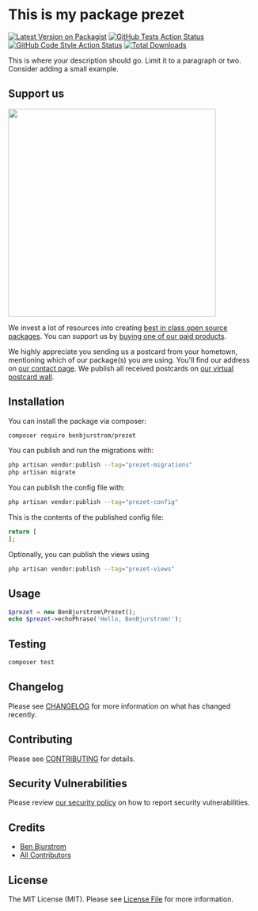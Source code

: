 # This is my package prezet

[![Latest Version on Packagist](https://img.shields.io/packagist/v/benbjurstrom/prezet.svg?style=flat-square)](https://packagist.org/packages/benbjurstrom/prezet)
[![GitHub Tests Action Status](https://img.shields.io/github/actions/workflow/status/benbjurstrom/prezet/run-tests.yml?branch=main&label=tests&style=flat-square)](https://github.com/benbjurstrom/prezet/actions?query=workflow%3Arun-tests+branch%3Amain)
[![GitHub Code Style Action Status](https://img.shields.io/github/actions/workflow/status/benbjurstrom/prezet/fix-php-code-style-issues.yml?branch=main&label=code%20style&style=flat-square)](https://github.com/benbjurstrom/prezet/actions?query=workflow%3A"Fix+PHP+code+style+issues"+branch%3Amain)
[![Total Downloads](https://img.shields.io/packagist/dt/benbjurstrom/prezet.svg?style=flat-square)](https://packagist.org/packages/benbjurstrom/prezet)

This is where your description should go. Limit it to a paragraph or two. Consider adding a small example.

## Support us

[<img src="https://github-ads.s3.eu-central-1.amazonaws.com/prezet.jpg?t=1" width="419px" />](https://spatie.be/github-ad-click/prezet)

We invest a lot of resources into creating [best in class open source packages](https://spatie.be/open-source). You can support us by [buying one of our paid products](https://spatie.be/open-source/support-us).

We highly appreciate you sending us a postcard from your hometown, mentioning which of our package(s) you are using. You'll find our address on [our contact page](https://spatie.be/about-us). We publish all received postcards on [our virtual postcard wall](https://spatie.be/open-source/postcards).

## Installation

You can install the package via composer:

```bash
composer require benbjurstrom/prezet
```

You can publish and run the migrations with:

```bash
php artisan vendor:publish --tag="prezet-migrations"
php artisan migrate
```

You can publish the config file with:

```bash
php artisan vendor:publish --tag="prezet-config"
```

This is the contents of the published config file:

```php
return [
];
```

Optionally, you can publish the views using

```bash
php artisan vendor:publish --tag="prezet-views"
```

## Usage

```php
$prezet = new BenBjurstrom\Prezet();
echo $prezet->echoPhrase('Hello, BenBjurstrom!');
```

## Testing

```bash
composer test
```

## Changelog

Please see [CHANGELOG](CHANGELOG.md) for more information on what has changed recently.

## Contributing

Please see [CONTRIBUTING](CONTRIBUTING.md) for details.

## Security Vulnerabilities

Please review [our security policy](../../security/policy) on how to report security vulnerabilities.

## Credits

- [Ben Bjurstrom](https://github.com/benbjurstrom)
- [All Contributors](../../contributors)

## License

The MIT License (MIT). Please see [License File](LICENSE.md) for more information.

